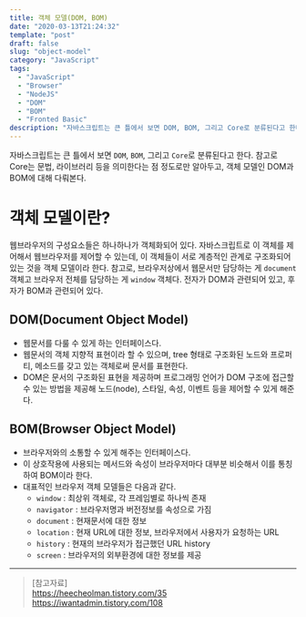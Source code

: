 ```yaml
---
title: 객체 모델(DOM, BOM)
date: "2020-03-13T21:24:32"
template: "post"
draft: false
slug: "object-model"
category: "JavaScript"
tags:
  - "JavaScript"
  - "Browser"
  - "NodeJS"
  - "DOM"
  - "BOM"
  - "Fronted Basic"
description: "자바스크립트는 큰 틀에서 보면 DOM, BOM, 그리고 Core로 분류된다고 한다. 참고로 Core는 문법, 라이브러리 등을 의미한다는 점 정도로만 알아두고, 객체 모델인 DOM과 BOM에 대해 다뤄본다."
---
```


자바스크립트는 큰 틀에서 보면 `DOM`, `BOM`, 그리고 `Core`로 분류된다고 한다. 참고로 Core는 문법, 라이브러리 등을 의미한다는 점 정도로만 알아두고, 객체 모델인 DOM과 BOM에 대해 다뤄본다.  

# 객체 모델이란?
웹브라우저의 구성요소들은 하나하나가 객체화되어 있다. 자바스크립트로 이 객체를 제어해서 웹브라우저를 제어할 수 있는데, 이 객체들이 서로 계층적인 관계로 구조화되어 있는 것을 객체 모델이라 한다. 참고로, 브라우저상에서 웹문서만 담당하는 게 `document` 객체고 브라우저 전체를 담당하는 게 `window` 객체다. 전자가 DOM과 관련되어 있고, 후자가 BOM과 관련되어 있다.

## DOM(Document Object Model)
- 웹문서를 다룰 수 있게 하는 인터페이스다.
- 웹문서의 객체 지향적 표현이라 할 수 있으며, tree 형태로 구조화된 노드와 프로퍼티, 메소드를 갖고 있는 객체로써 문서를 표현한다.
- DOM은 문서의 구조화된 표현을 제공하며 프로그래밍 언어가 DOM 구조에 접근할 수 있는 방법을 제공해 노드(node), 스타일, 속성, 이벤트 등을 제어할 수 있게 해준다.

## BOM(Browser Object Model)
- 브라우저와의 소통할 수 있게 해주는 인터페이스다.
- 이 상호작용에 사용되는 메서드와 속성이 브라우저마다 대부분 비슷해서 이를 통칭하여 BOM이라 한다.
- 대표적인 브라우저 객체 모델들은 다음과 같다.
  * `window` : 최상위 객체로, 각 프레임별로 하나씩 존재
  * `navigator` : 브라우저명과 버전정보를 속성으로 가짐
  * `document` : 현재문서에 대한 정보
  * `location` : 현재 URL에 대한 정보, 브라우저에서 사용자가 요청하는 URL
  * `history` : 현재의 브라우저가 접근했던 URL history
  * `screen` : 브라우저의 외부환경에 대한 정보를 제공

---

> [참고자료]  
> https://heecheolman.tistory.com/35  
> https://iwantadmin.tistory.com/108